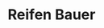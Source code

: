 ---
title: "Reifen Bauer"
url: /geiselhoering/reifen-bauer-regensburger-strasse/
shop: Autoteile
---